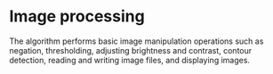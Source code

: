 # Image processing

The algorithm performs basic image manipulation operations such as negation, thresholding, adjusting brightness and contrast, contour detection, reading and writing image files, and displaying images.
